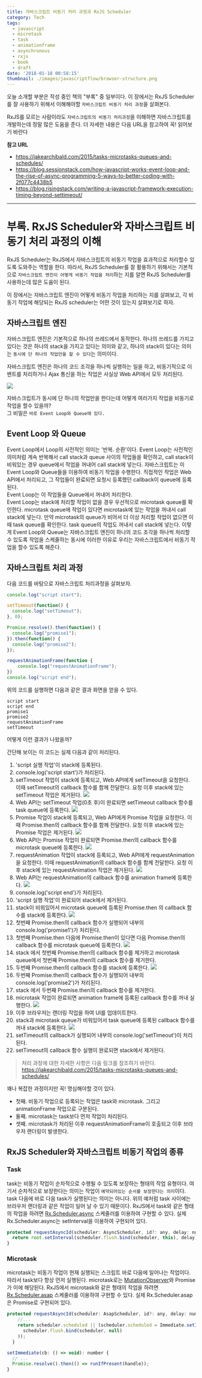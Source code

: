 ```yaml
---
title: 자바스크립트 비동기 처리 과정과 RxJS Scheduler
category: Tech
tags:
  - javascript
  - microtask
  - task
  - animationframe
  - asynchronous
  - rxjs
  - book
  - draft
date: '2018-01-18 00:58:15'
thumbnail: ./images/javascriptflow/browser-structure.png
---
```


오늘 소개할 부분은 작성 중인 책의 "부록" 중 일부이다.
이 장에서는 RxJS Scheduler를 잘 사용하기 위해서 이해해야할 `자바스크립트 비동기 처리 과정`을 살펴본다.

RxJS를 모르는 사람이라도 `자바스크립트의 비동기 처리과정`을 이해하면 자바스크립트를 개발하는데 정말 많은 도움을 준다.
더 자세한 내용은 다음 URL을 참고하여 꼭! 읽어보기 바란다

**참고 URL**

- https://jakearchibald.com/2015/tasks-microtasks-queues-and-schedules/
- https://blog.sessionstack.com/how-javascript-works-event-loop-and-the-rise-of-async-programming-5-ways-to-better-coding-with-2f077c4438b5
- https://blog.risingstack.com/writing-a-javascript-framework-execution-timing-beyond-settimeout/

---

# 부록. RxJS Scheduler와 자바스크립트 비동기 처리 과정의 이해

RxJS Scheduler는 RxJS에서 자바스크립트의 비동기 작업을 효과적으로 처리할수 있도록 도와주는 역할을 한다.
따라서, RxJS Scheduler를 잘 활용하기 위해서는 기본적으로 `자바스크립트 엔진이 어떻게 비동기 작업을 처리`하는 지를 알면 RxJS Scheduler를 사용하는데 많은 도움이 된다.

이 장에서는 자바스크립트 엔진이 어떻게 비동기 작업을 처리하는 지를 살펴보고, 각 비동기 작업에 해당되는 RxJS scheduler는 어떤 것이 있는지 살펴보기로 하자.

## 자바스크립트 엔진

자바스크립트 엔진은 기본적으로 하나의 쓰레드에서 동작한다. 하나의 쓰레드를 가지고 있다는 것은 하나의 stack을 가지고 있다는 의미와 같고, 하나의 stack이 있다는 의미는 `동시에 단 하나의 작업만을 할 수 있다`는 의미이다.

자바스크립트 엔진은 하나의 코드 조각을 하나씩 실행하는 일을 하고, 비동기적으로 이벤트를 처리하거나 Ajax 통신을 하는 작업은 사실상 Web API에서 모두 처리된다.

![](./images/javascriptflow/browser-structure.png)

자바스크립트가 동시에 단 하나의 작업만을 한다는데 어떻게 여러가지 작업을 비동기로 작업을 할수 있을까?  
그 비밀은 `바로 Event Loop와 Queue에 있다.`

## Event Loop 와 Queue

Event Loop에서 Loop의 사전적인 의미는 '반복. 순환'이다. Event Loop는 사전적인 의미처럼 계속 반복해서 call stack과 queue 사이의 작업들을 확인하고, call stack이 비워있는 경우 queue에서 작업을 꺼내어 call stack에 넣는다.
자바스크립트는 이 Event Loop와 Queue들을 이용하여 비동기 작업을 수행한다.
직접적인 작업은 Web API에서 처리되고, 그 작업들이 완료되면 요청시 등록했던 callback이 queue에 등록된다.  
Event Loop는 이 작업들을 Queue에서 꺼내어 처리한다.  
Event Loop는 stack에 처리할 작업이 없을 경우 우선적으로 microtask queue를 확인한다. microtask queue에 작업이 있다면 microtask에 있는 작업을 꺼내서 call stack에 넣는다. 만약 microtask의 queue가 비어서 더 이상 처리할 작업이 없으면 이때 task queue를 확인한다. task queue의 작업도 꺼내서 call stack에 넣는다.
이렇게 Event Loop와 Queue는 자바스크립트 엔진이 하나의 코드 조각을 하나씩 처리할 수 있도록 작업을 스케줄하는 동시에 이러한 이유로 우리는 자바스크립트에서 비동기 작업을 할수 있도록 해준다.

## 자바스크립트 처리 과정

다음 코드를 바탕으로 자바스크립트 처리과정을 살펴보자.

```js
console.log("script start");

setTimeout(function() {
  console.log("setTimeout");
}, 0);

Promise.resolve().then(function() {
  console.log("promise1");
}).then(function() {
  console.log("promise2");
});

requestAnimationFrame(function {
    console.log("requestAnimationFrame");
})
console.log("script end");
```

위의 코드를 실행하면 다음과 같은 결과 화면을 얻을 수 있다.

```
script start
script end
promise1
promise2
requestAnimationFrame
setTimeout
```

어떻게 이런 결과가 나왔을까?

간단해 보이는 이 코드는 실제 다음과 같이 처리된다.

1. 'script 실행 작업'이 stack에 등록된다.
2. console.log('script start')가 처리된다.
3. setTimeout 작업이 stack에 등록되고, Web API에게 setTimeout을 요청한다. 이때 setTimeout의 callback 함수를 함께 전달한다. 요청 이후 stack에 있는 setTimeout 작업은 제거된다.
   ![](./images/javascriptflow/step1.png)
4. Web API는 setTimeout 작업(0초 후)이 완료되면 setTimeout callback 함수를 task queue에 등록한다.
   ![](./images/javascriptflow/step2.png)
5. Promise 작업이 stack에 등록되고, Web API에게 Promise 작업을 요청한다. 이때 Promise.then의 callback 함수를 함께 전달한다. 요청 이후 stack에 있는 Promise 작업은 제거된다.
   ![](./images/javascriptflow/step3.png)
6. Web API는 Promise 작업이 완료되면 Promise.then의 callback 함수를 microtask queue에 등록한다.
   ![](./images/javascriptflow/step4.png)
7. requestAnimation 작업이 stack에 등록되고, Web API에게 requestAnimation을 요청한다. 이때 requestAnimation의 callback 함수를 함께 전달한다. 요청 이후 stack에 있는 requestAnimation 작업은 제거된다.
   ![](./images/javascriptflow/step5.png)
8. Web API는 requestAnimation의 callback 함수를 animation frame에 등록한다.
   ![](./images/javascriptflow/step6.png)
9. console.log('script end')가 처리된다.
10. 'script 실행 작업'이 완료되어 stack에서 제거된다.
11. stack이 비워있어서 microtask queue에 등록된 Promise.then 의 callback 함수를 stack에 등록한다.
    ![](./images/javascriptflow/promise-step1.png)
12. 첫번째 Promise.then의 callback 함수가 실행되어 내부의 console.log('promise1')가 처리된다.
13. 첫번째 Promise.then 다음에 Promise.then이 있다면 다음 Promise.then의 callback 함수를 microtask queue에 등록한다.
    ![](./images/javascriptflow/promise-step2.png)
14. stack 에서 첫번째 Promise.then의 callback 함수를 제거하고 microtask queue에서 첫번째 Promise.then의 callback 함수를 제거한다.
15. 두번째 Promise.then의 callback 함수를 stack에 등록한다.
    ![](./images/javascriptflow/promise-step3.png)
16. 두번째 Promise.then의 callback 함수가 실행되어 내부의 console.log('promise2')가 처리된다.
17. stack 에서 두번째 Promise.then의 callback 함수를 제거한다.
18. microtask 작업이 완료되면 animation frame에 등록된 callback 함수를 꺼내 실행한다.
    ![](./images/javascriptflow/raf-step.png)
19. 이후 브라우저는 랜더링 작업을 하여 UI를 업데이트한다.
20. stack과 microtask queue가 비워있어서 task queue에 등록된 callback 함수를 꺼내 stack에 등록한다.
    ![](./images/javascriptflow/task-step.png)
21. setTimeout의 callback가 실행되어 내부의 console.log('setTimeout')이 처리된다.
22. setTimeout의 callback 함수 실행이 완료되면 stack에서 제거된다.

> 처리 과정에 대한 자세한 사항은 다음 링크를 참조하기 바란다.  
> https://jakearchibald.com/2015/tasks-microtasks-queues-and-schedules/

꽤나 복잡한 과정이지만 꼭! 명심해야할 것이 있다.

- 첫째. 비동기 작업으로 등록되는 작업은 task와 microtask. 그리고 animationFrame 작업으로 구분된다.
- 둘째. microtask는 task보다 먼저 작업이 처리된다.
- 셋째. microtask가 처리된 이후 requestAnimationFrame이 호출되고 이후 브라우저 랜더링이 발생한다.

## RxJS Scheduler와 자바스크립트 비동기 작업의 종류

### Task

task는 비동기 작업이 순차적으로 수행될 수 있도록 보장하는 형태의 작업 유형이다. 여기서 순차적으로 보장한다는 의미는 작업이 `예약되어있는 순서를 보장한다는 의미`이다. task 다음에 바로 다음 task가 실행된다는 의미는 아니다. 위의 예처럼 task 사이에는 브라우저 랜더링과 같은 작업이 일어 날 수 있기 때문이다.
RxJS에서 task와 같은 형태의 작업을 하려면 [Rx.Scheduler.async](http://reactivex.io/rxjs/variable/index.html#static-variable-async) 스케줄러를 이용하여 구현할 수 있다.
실제 Rx.Scheduler.async는 setInterval을 이용하여 구현되어 있다.

```js
protected requestAsyncId(scheduler: AsyncScheduler, id?: any, delay: number = 0): any {
  return root.setInterval(scheduler.flush.bind(scheduler, this), delay);
}
```

### Microtask

microtask는 비동기 작업이 현재 실행되는 스크립트 바로 다음에 일어나는 작업이다. 따라서 task보다 항상 먼저 실행된다.
microtask로는 [MutationObserver](https://developer.mozilla.org/ko/docs/Web/API/MutationObserver)와 Promise가 이에 해당된다.
RxJS에서 microtask와 같은 형태의 작업을 하려면 [Rx.Scheduler.asap](http://reactivex.io/rxjs/variable/index.html#static-variable-asap) 스케줄러를 이용하여 구현할 수 있다.
실제 Rx.Scheduler.asap은 Promise로 구현되어 있다.

```js
protected requestAsyncId(scheduler: AsapScheduler, id?: any, delay: number = 0): any {
    //...
    return scheduler.scheduled || (scheduler.scheduled = Immediate.setImmediate(
      scheduler.flush.bind(scheduler, null)
    ));
  }

setImmediate(cb: () => void): number {
  // ...
  Promise.resolve().then(() => runIfPresent(handle));
}
```

